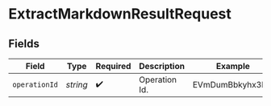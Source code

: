 # ExtractMarkdownResultRequest


## Fields

| Field              | Type               | Required           | Description        | Example            |
| ------------------ | ------------------ | ------------------ | ------------------ | ------------------ |
| `operationId`      | *string*           | :heavy_check_mark: | Operation Id.      | EVmDumBbkyhx3DU    |